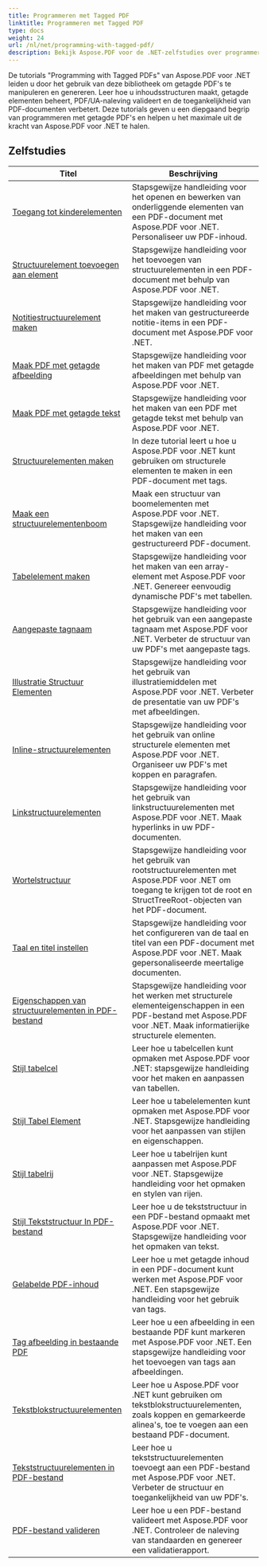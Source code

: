 ```yaml
---
title: Programmeren met Tagged PDF
linktitle: Programmeren met Tagged PDF
type: docs
weight: 24
url: /nl/net/programming-with-tagged-pdf/
description: Bekijk Aspose.PDF voor de .NET-zelfstudies over programmeren met getagde PDF's om de manipulatie en generatie van getagde PDF's onder de knie te krijgen.
---
```


De tutorials "Programming with Tagged PDFs" van Aspose.PDF voor .NET leiden u door het gebruik van deze bibliotheek om getagde PDF's te manipuleren en genereren. Leer hoe u inhoudsstructuren maakt, getagde elementen beheert, PDF/UA-naleving valideert en de toegankelijkheid van PDF-documenten verbetert. Deze tutorials geven u een diepgaand begrip van programmeren met getagde PDF's en helpen u het maximale uit de kracht van Aspose.PDF voor .NET te halen.

## Zelfstudies
| Titel | Beschrijving |
| --- | --- | 
| [Toegang tot kinderelementen](./access-children-elements/) | Stapsgewijze handleiding voor het openen en bewerken van onderliggende elementen van een PDF-document met Aspose.PDF voor .NET. Personaliseer uw PDF-inhoud. |  
| [Structuurelement toevoegen aan element](./add-structure-element-into-element/) | Stapsgewijze handleiding voor het toevoegen van structuurelementen in een PDF-document met behulp van Aspose.PDF voor .NET. |  
| [Notitiestructuurelement maken](./create-note-structure-element/) | Stapsgewijze handleiding voor het maken van gestructureerde notitie-items in een PDF-document met Aspose.PDF voor .NET. |  
| [Maak PDF met getagde afbeelding](./create-pdf-with-tagged-image/) | Stapsgewijze handleiding voor het maken van PDF met getagde afbeeldingen met behulp van Aspose.PDF voor .NET. |  
| [Maak PDF met getagde tekst](./create-pdf-with-tagged-text/) | Stapsgewijze handleiding voor het maken van een PDF met getagde tekst met behulp van Aspose.PDF voor .NET. |  
| [Structuurelementen maken](./create-structure-elements/) | In deze tutorial leert u hoe u Aspose.PDF voor .NET kunt gebruiken om structurele elementen te maken in een PDF-document met tags. |  
| [Maak een structuurelementenboom](./create-structure-elements-tree/) | Maak een structuur van boomelementen met Aspose.PDF voor .NET. Stapsgewijze handleiding voor het maken van een gestructureerd PDF-document. |  
| [Tabelelement maken](./create-table-element/) | Stapsgewijze handleiding voor het maken van een array-element met Aspose.PDF voor .NET. Genereer eenvoudig dynamische PDF's met tabellen. |  
| [Aangepaste tagnaam](./custom-tag-name/) | Stapsgewijze handleiding voor het gebruik van een aangepaste tagnaam met Aspose.PDF voor .NET. Verbeter de structuur van uw PDF's met aangepaste tags. |  
| [Illustratie Structuur Elementen](./illustration-structure-elements/) | Stapsgewijze handleiding voor het gebruik van illustratiemiddelen met Aspose.PDF voor .NET. Verbeter de presentatie van uw PDF's met afbeeldingen. |  
| [Inline-structuurelementen](./inline-structure-elements/) | Stapsgewijze handleiding voor het gebruik van online structurele elementen met Aspose.PDF voor .NET. Organiseer uw PDF's met koppen en paragrafen. |  
| [Linkstructuurelementen](./link-structure-elements/) | Stapsgewijze handleiding voor het gebruik van linkstructuurelementen met Aspose.PDF voor .NET. Maak hyperlinks in uw PDF-documenten. |  
| [Wortelstructuur](./root-structure/) | Stapsgewijze handleiding voor het gebruik van rootstructuurelementen met Aspose.PDF voor .NET om toegang te krijgen tot de root en StructTreeRoot-objecten van het PDF-document. |  
| [Taal en titel instellen](./setup-language-and-title/) | Stapsgewijze handleiding voor het configureren van de taal en titel van een PDF-document met Aspose.PDF voor .NET. Maak gepersonaliseerde meertalige documenten. |  
| [Eigenschappen van structuurelementen in PDF-bestand](./structure-elements-properties/) | Stapsgewijze handleiding voor het werken met structurele elementeigenschappen in een PDF-bestand met Aspose.PDF voor .NET. Maak informatierijke structurele elementen. |  
| [Stijl tabelcel](./style-table-cell/) | Leer hoe u tabelcellen kunt opmaken met Aspose.PDF voor .NET: stapsgewijze handleiding voor het maken en aanpassen van tabellen. |  
| [Stijl Tabel Element](./style-table-element/) | Leer hoe u tabelelementen kunt opmaken met Aspose.PDF voor .NET. Stapsgewijze handleiding voor het aanpassen van stijlen en eigenschappen. |  
| [Stijl tabelrij](./style-table-row/) | Leer hoe u tabelrijen kunt aanpassen met Aspose.PDF voor .NET. Stapsgewijze handleiding voor het opmaken en stylen van rijen. |  
| [Stijl Tekststructuur In PDF-bestand](./style-text-structure/) | Leer hoe u de tekststructuur in een PDF-bestand opmaakt met Aspose.PDF voor .NET. Stapsgewijze handleiding voor het opmaken van tekst. |  
| [Gelabelde PDF-inhoud](./tagged-pdf-content/) | Leer hoe u met getagde inhoud in een PDF-document kunt werken met Aspose.PDF voor .NET. Een stapsgewijze handleiding voor het gebruik van tags. |  
| [Tag afbeelding in bestaande PDF](./tag-image-in-existing-pdf/) | Leer hoe u een afbeelding in een bestaande PDF kunt markeren met Aspose.PDF voor .NET. Een stapsgewijze handleiding voor het toevoegen van tags aan afbeeldingen. |  
| [Tekstblokstructuurelementen](./text-block-structure-elements/) | Leer hoe u Aspose.PDF voor .NET kunt gebruiken om tekstblokstructuurelementen, zoals koppen en gemarkeerde alinea's, toe te voegen aan een bestaand PDF-document. |  
| [Tekststructuurelementen in PDF-bestand](./text-structure-elements/) | Leer hoe u tekststructuurelementen toevoegt aan een PDF-bestand met Aspose.PDF voor .NET. Verbeter de structuur en toegankelijkheid van uw PDF's. |  
| [PDF-bestand valideren](./validate-pdf/) | Leer hoe u een PDF-bestand valideert met Aspose.PDF voor .NET. Controleer de naleving van standaarden en genereer een validatierapport. |  
